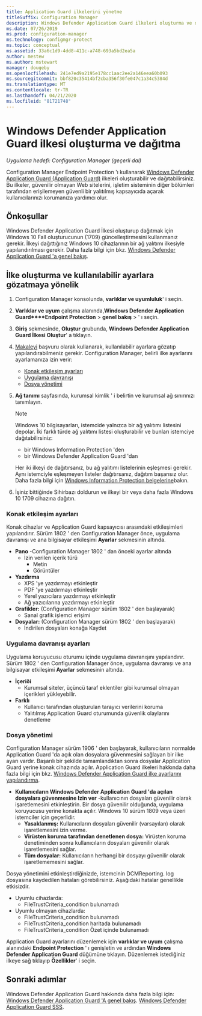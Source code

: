 ```yaml
---
title: Application Guard ilkelerini yönetme
titleSuffix: Configuration Manager
description: Windows Defender Application Guard ilkeleri oluşturma ve dağıtma hakkında bilgi edinin
ms.date: 07/26/2019
ms.prod: configuration-manager
ms.technology: configmgr-protect
ms.topic: conceptual
ms.assetid: 33a6c1d9-4dd8-411c-a748-693a5bd2ea5a
author: mestew
ms.author: mstewart
manager: dougeby
ms.openlocfilehash: 241e7ed9a2195e178cc1aac2ee2a146eea60b093
ms.sourcegitcommit: bbf820c35414bf2cba356f30fe047c1a34c5384d
ms.translationtype: MT
ms.contentlocale: tr-TR
ms.lasthandoff: 04/21/2020
ms.locfileid: "81721748"
---
```

# <a name="create-and-deploy-windows-defender-application-guard-policy"></a>Windows Defender Application Guard ilkesi oluşturma ve dağıtma

*Uygulama hedefi: Configuration Manager (geçerli dal)*
<!-- 1351960 -->  
Configuration Manager Endpoint Protection 'ı kullanarak [Windows Defender Application Guard (Application Guard)](https://docs.microsoft.com/windows/threat-protection/windows-defender-application-guard/wd-app-guard-overview) ilkeleri oluşturabilir ve dağıtabilirsiniz. Bu ilkeler, güvenilir olmayan Web sitelerini, işletim sisteminin diğer bölümleri tarafından erişilemeyen güvenli bir yalıtılmış kapsayıcıda açarak kullanıcılarınızı korumanıza yardımcı olur.

## <a name="prerequisites"></a>Önkoşullar

Windows Defender Application Guard İlkesi oluşturup dağıtmak için Windows 10 Fall oluşturucunun (1709) güncelleştirmesini kullanmanız gerekir. İlkeyi dağıttığınız Windows 10 cihazlarının bir ağ yalıtımı ilkesiyle yapılandırılması gerekir. Daha fazla bilgi için bkz. [Windows Defender Application Guard 'a genel bakış](https://docs.microsoft.com/windows/threat-protection/windows-defender-application-guard/wd-app-guard-overview).

## <a name="create-a-policy-and-to-browse-the-available-settings"></a>İlke oluşturma ve kullanılabilir ayarlara gözatmaya yönelik

1. Configuration Manager konsolunda, **varlıklar ve uyumluluk**' i seçin.
2. **Varlıklar ve uyum** çalışma alanında,**Windows Defender Application Guard****Endpoint Protection** >  **genel bakış** > ' ı seçin.
3. **Giriş** sekmesinde, **Oluştur** grubunda, **Windows Defender Application Guard İlkesi Oluştur**' a tıklayın.
4. [Makaleyi](https://docs.microsoft.com/windows/security/threat-protection/windows-defender-application-guard/configure-wd-app-guard) başvuru olarak kullanarak, kullanılabilir ayarlara gözatıp yapılandırabilmeniz gerekir. Configuration Manager, belirli ilke ayarlarını ayarlamanıza izin verir:
   - [Konak etkileşim ayarları](#bkmk_HIS)
   - [Uygulama davranışı](#bkmk_ABS)
   - [Dosya yönetimi](#bkmk_FM)
5. **Ağ tanımı** sayfasında, kurumsal kimlik ' i belirtin ve kurumsal ağ sınırınızı tanımlayın.

    > [!NOTE]
    > Windows 10 bilgisayarları, istemcide yalnızca bir ağ yalıtımı listesini depolar. İki farklı türde ağ yalıtımı listesi oluşturabilir ve bunları istemciye dağıtabilirsiniz:
    >
    >  - bir Windows Information Protection 'den
    >  - bir Windows Defender Application Guard 'dan
    >
    > Her iki ilkeyi de dağıtırsanız, bu ağ yalıtımı listelerinin eşleşmesi gerekir. Aynı istemciyle eşleşmeyen listeler dağıtırsanız, dağıtım başarısız olur. Daha fazla bilgi için [Windows Information Protection belgelerine](https://docs.microsoft.com/windows/security/information-protection/windows-information-protection/create-wip-policy-using-configmgr)bakın.

6. İşiniz bittiğinde Sihirbazı doldurun ve ilkeyi bir veya daha fazla Windows 10 1709 cihazına dağıtın.

### <a name="host-interaction-settings"></a><a name="bkmk_HIS"></a>Konak etkileşim ayarları

Konak cihazlar ve Application Guard kapsayıcısı arasındaki etkileşimleri yapılandırır. Sürüm 1802 ' den Configuration Manager önce, uygulama davranışı ve ana bilgisayar etkileşimi **Ayarlar** sekmesinin altında.

- **Pano** -Configuration Manager 1802 ' dan önceki ayarlar altında
  - İzin verilen içerik türü
    - Metin
    - Görüntüler
- **Yazdırma**
  - XPS 'ye yazdırmayı etkinleştir
  - PDF 'ye yazdırmayı etkinleştir
  - Yerel yazıcılara yazdırmayı etkinleştir
  - Ağ yazıcılarına yazdırmayı etkinleştir
- **Grafikler:** (Configuration Manager sürüm 1802 ' den başlayarak)
  - Sanal grafik işlemci erişimi
- **Dosyalar:** (Configuration Manager sürüm 1802 ' den başlayarak)
  - İndirilen dosyaları konağa Kaydet

### <a name="application-behavior-settings"></a><a name="bkmk_ABS"></a>Uygulama davranışı ayarları

Uygulama koruyucusu oturumu içinde uygulama davranışını yapılandırır. Sürüm 1802 ' den Configuration Manager önce, uygulama davranışı ve ana bilgisayar etkileşimi **Ayarlar** sekmesinin altında.

- **İçeriði**
  - Kurumsal siteler, üçüncü taraf eklentiler gibi kurumsal olmayan içerikleri yükleyebilir.
- **Farklı**
  - Kullanıcı tarafından oluşturulan tarayıcı verilerini koruma
  - Yalıtılmış Application Guard oturumunda güvenlik olaylarını denetleme

### <a name="file-management"></a><a name="bkmk_FM"></a>Dosya yönetimi
<!--3555858-->
Configuration Manager sürüm 1906 ' den başlayarak, kullanıcıların normalde Application Guard 'da açık olan dosyalara güvenmesini sağlayan bir ilke ayarı vardır. Başarılı bir şekilde tamamlandıktan sonra dosyalar Application Guard yerine konak cihazında açılır. Application Guard ilkeleri hakkında daha fazla bilgi için bkz. [Windows Defender Application Guard ilke ayarlarını yapılandırma](https://docs.microsoft.com/windows/security/threat-protection/windows-defender-application-guard/configure-wd-app-guard).

- **Kullanıcıların Windows Defender Application Guard 'da açılan dosyalara güvenmesine Izin ver** -kullanıcının dosyaları güvenilir olarak işaretlemesini etkinleştirin. Bir dosya güvenilir olduğunda, uygulama koruyucusu yerine konakta açılır. Windows 10 sürüm 1809 veya üzeri istemciler için geçerlidir.
  - **Yasaklanmış:** Kullanıcıların dosyaları güvenilir (varsayılan) olarak işaretlemesini izin verme.
  - **Virüsten koruma tarafından denetlenen dosya:** Virüsten koruma denetiminden sonra kullanıcıların dosyaları güvenilir olarak işaretlemesini sağlar.
  - **Tüm dosyalar:** Kullanıcıların herhangi bir dosyayı güvenilir olarak işaretlememesini sağlar.

Dosya yönetimini etkinleştirdiğinizde, istemcinin DCMReporting. log dosyasına kaydedilen hataları görebilirsiniz. Aşağıdaki hatalar genellikle etkisizdir. <!--4619457-->

- Uyumlu cihazlarda:
  - FileTrustCriteria_condition bulunamadı
- Uyumlu olmayan cihazlarda:
  - FileTrustCriteria_condition bulunamadı
  - FileTrustCriteria_condition haritada bulunamadı
  - FileTrustCriteria_condition Özet içinde bulunamadı

Application Guard ayarlarını düzenlemek için **varlıklar ve uyum** çalışma alanındaki **Endpoint Protection** ' ı genişletin ve ardından **Windows Defender Application Guard** düğümüne tıklayın. Düzenlemek istediğiniz ilkeye sağ tıklayıp **Özellikler**' i seçin.

## <a name="next-steps"></a>Sonraki adımlar

Windows Defender Application Guard hakkında daha fazla bilgi için: [Windows Defender Application Guard 'A genel bakış](https://docs.microsoft.com/windows/security/threat-protection/windows-defender-application-guard/wd-app-guard-overview).
[Windows Defender Application Guard SSS](https://docs.microsoft.com/windows/security/threat-protection/windows-defender-application-guard/faq-wd-app-guard).
